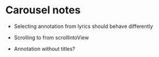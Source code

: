 # Carousel notes

* Selecting annotation from lyrics should behave differently

* Scrolling to from scrollIntoView

* Annotation without titles?

